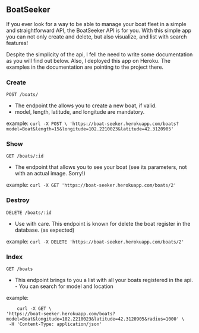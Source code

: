 ## BoatSeeker

If you ever look for a way to be able to manage your boat fleet in a simple and straightforward API, the BoatSeeker API is for you.
With this simple app you can not only create and delete, but also visualize, and list with search features!

Despite the simplicity of the api, I fell the need to write some documentation as you will find out below.
Also, I deployed this app on Heroku. The examples in the documentation are pointing to the project there.

### Create

`POST /boats/`

- The endpoint the allows you to create a new boat, if valid.
- model, length, latitude, and longitude are mandatory.

example:
`curl -X POST \ 'https://boat-seeker.herokuapp.com/boats?model=Boat&length=15&longitude=102.2210023&latitude=42.3120905'`

### Show

`GET /boats/:id`

- The endpoint that allows you to see your boat (see its parameters, not with an actual image. Sorry!)

example:
`curl -X GET 'https://boat-seeker.herokuapp.com/boats/2'`

### Destroy

`DELETE /boats/:id`

- Use with care. This endpoint is known for delete the boat register in the database. (as expected)

example:
`curl -X DELETE 'https://boat-seeker.herokuapp.com/boats/2'`

### Index

`GET /boats` 

- This endpoint brings to you a list with all your boats registered in the api. - You can search for model and location

example:
```
    curl -X GET \
'https://boat-seeker.herokuapp.com/boats?model=Boat&longitude=102.2210023&latitude=42.3120905&radius=1000' \
 -H 'Content-Type: application/json'
```
